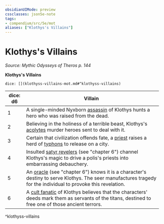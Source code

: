 ```yaml
---
obsidianUIMode: preview
cssclasses: json5e-note
tags:
- compendium/src/5e/mot
aliases: ["Klothys's Villains"]
---
```

# Klothys's Villains
*Source: Mythic Odysseys of Theros p. 144* 

**Klothys's Villains**

`dice: [](klothyss-villains-mot.md#^klothyss-villains)`

| dice: d6 | Villain |
|----------|---------|
| 1 | A single-minded Nyxborn [assassin](2-Mechanics/CLI/bestiary/humanoid/assassin.md) of Klothys hunts a hero who was raised from the dead. |
| 2 | Believing in the holiness of a terrible beast, Klothys's [acolytes](2-Mechanics/CLI/bestiary/humanoid/acolyte.md) murder heroes sent to deal with it. |
| 3 | Certain that civilization offends fate, a [priest](2-Mechanics/CLI/bestiary/humanoid/priest.md) raises a herd of [typhons](2-Mechanics/CLI/bestiary/monstrosity/typhon-mot.md) to release on a city. |
| 4 | Insulted [satyr revelers](2-Mechanics/CLI/bestiary/fey/satyr-reveler-mot.md) (see "chapter 6") channel Klothys's magic to drive a polis's priests into embarrassing debauchery. |
| 5 | An [oracle](2-Mechanics/CLI/bestiary/humanoid/oracle-mot.md) (see "chapter 6") knows it is a character's destiny to serve Klothys. The seer manufactures tragedy for the individual to provoke this revelation. |
| 6 | A [cult fanatic](2-Mechanics/CLI/bestiary/humanoid/cult-fanatic.md) of Klothys believes that the characters' deeds mark them as servants of the titans, destined to free one of those ancient terrors. |
^klothyss-villains
